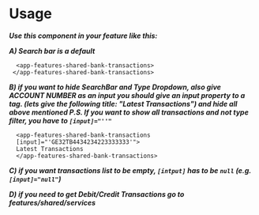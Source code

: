# Usage

**_Use this component in your feature like this:_**

**_A) Search bar is a default_**

```
  <app-features-shared-bank-transactions>
 </app-features-shared-bank-transactions>

```

**_B) if you want to hide SearchBar and Type Dropdown, also give ACCOUNT NUMBER as an input you should give an input property to a tag. (lets give the following title: "Latest Transactions") and hide all above mentioned P.S. If you want to show all transactions and not type filter, you have to `[input]="''"`_**

```
  <app-features-shared-bank-transactions
  [input]="'GE32TB4434234223333333'">
  Latest Transactions
  </app-features-shared-bank-transactions>

```

**_C) if you want transactions list to be empty, `[intput]` has to be `null` (e.g. `[input]="null"`)_**

**_D) if you need to get Debit/Credit Transactions go to features/shared/services_**
